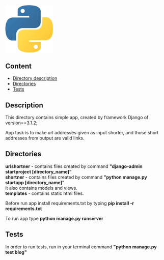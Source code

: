 <img align="center" alt="Python" width="150px" src="../../logo.png" />
 

## Content

* [Directory description](#Description)
* [Directories](#Directories)
* [Tests](#Tests)


## Description

This directory contains simple app, created by framework Django of version==3.1.2;<br />

App task is to make url addresses given as input shorter, and those short addresses from output are valid links.

## Directories

**urlshortner** - contains files created by command **"django-admin startproject \[directory_name\]"**<br />
**shortner** - contains files created by command **"python manage.py startapp \[directory_name\]"**<br />
       it also contains models and views.<br />
**templates** - contains static html files.<br />

Before run app install requirements.txt by typing **pip install -r requirements.txt**

To run app type **python manage.py runserver**

## Tests
In order to run tests, run in your terminal command **"python manage.py test blog"**


